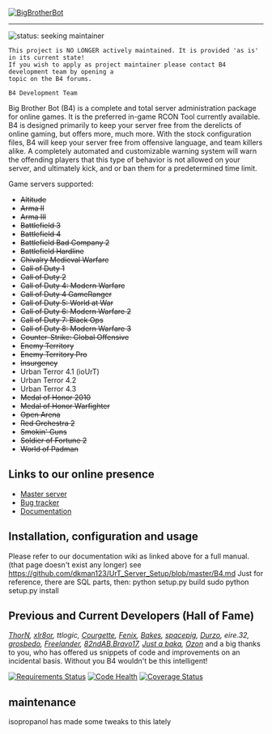 [![BigBrotherBot](http://www.bigbrotherbot.net/images/b4-logo-light-text.png)](http://forum.bigbrotherbot.net/)

**********

![status: seeking maintainer](https://img.shields.io/badge/status-seeking%20maintainer-yellow.svg)

```
This project is NO LONGER actively maintained. It is provided 'as is' in its current state! 
If you wish to apply as project maintainer please contact B4 development team by opening a 
topic on the B4 forums.

B4 Development Team
```

Big Brother Bot (B4) is a complete and total server administration package for online games. It is the preferred in-game
RCON Tool currently available. B4 is designed primarily to keep your server free from the derelicts of online gaming,
but offers more, much more. With the stock configuration files, B4 will keep your server free from offensive language,
and team killers alike. A completely automated and customizable warning system will warn the offending players that this
type of behavior is not allowed on your server, and ultimately kick, and or ban them for a predetermined time limit.

Game servers supported: 

- ~~Altitude~~
- ~~Arma II~~
- ~~Arma III~~
- ~~Battlefield 3~~
- ~~Battlefield 4~~
- ~~Battlefield Bad Company 2~~
- ~~Battlefield Hardline~~
- ~~Chivalry Medieval Warfare~~
- ~~Call of Duty 1~~
- ~~Call of Duty 2~~
- ~~Call of Duty 4: Modern Warfare~~
- ~~Call of Duty 4 GameRanger~~
- ~~Call of Duty 5: World at War~~
- ~~Call of Duty 6: Modern Warfare 2~~
- ~~Call of Duty 7: Black Ops~~
- ~~Call of Duty 8: Modern Warfare 3~~
- ~~Counter-Strike: Global Offensive~~
- ~~Enemy Territory~~
- ~~Enemy Territory Pro~~
- ~~Insurgency~~
- Urban Terror 4.1 (ioUrT)
- Urban Terror 4.2
- Urban Terror 4.3
- ~~Medal of Honor 2010~~
- ~~Medal of Honor Warfighter~~
- ~~Open Arena~~
- ~~Red Orchestra 2~~
- ~~Smokin' Guns~~
- ~~Soldier of Fortune 2~~
- ~~World of Padman~~

## Links to our online presence

* [Master server](http://master.bigbrotherbot.net/)
* [Bug tracker](https://github.com/BigBrotherBot/big-brother-bot/issues)
* [Documentation](http://wiki.bigbrotherbot.net/)


## Installation, configuration and usage

Please refer to our documentation wiki as linked above for a full manual.
(that page doesn't exist any longer)
see https://github.com/dkman123/UrT_Server_Setup/blob/master/B4.md
Just for reference, there are SQL parts, then:
python setup.py build
sudo python setup.py install


## Previous and Current Developers (Hall of Fame)

_[ThorN], [xlr8or], ttlogic, [Courgette], [Fenix], [Bakes], [spacepig], [Durzo], eire.32, [grosbedo], [Freelander], [82ndAB.Bravo17], 
[Just a baka], [Ozon]_ and a big thanks to you, who has offered us snippets of code and improvements on an 
incidental basis. Without you B4 wouldn't be this intelligent!

[![Requirements Status](https://requires.io/github/BigBrotherBot/big-brother-bot/requirements.svg?branch=master)](https://requires.io/github/BigBrotherBot/big-brother-bot/requirements/?branch=master)
[![Code Health](https://landscape.io/github/BigBrotherBot/big-brother-bot/master/landscape.svg?style=flat)](https://landscape.io/github/BigBrotherBot/big-brother-bot/master)
[![Coverage Status](https://coveralls.io/repos/BigBrotherBot/big-brother-bot/badge.svg?branch=master)](https://coveralls.io/r/BigBrotherBot/big-brother-bot?branch=master)

[isopropanol]: https://github.com/dkman123
[ThorN]: https://github.com/six8
[xlr8or]: https://github.com/markweirath
[Courgette]: https://github.com/thomasleveil
[Bakes]: https://github.com/j-baker
[spacepig]: https://github.com/spacepig
[Durzo]: https://github.com/durzo
[grosbedo]: https://github.com/grosbedo
[Freelander]: https://github.com/ozguruysal
[82ndAB.Bravo17]: https://github.com/82ndab-Bravo17
[Just a baka]: https://github.com/justabaka
[Fenix]: https://github.com/danielepantaleone
[Ozon]: https://github.com/ozon

## maintenance
isopropanol has made some tweaks to this lately
